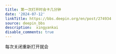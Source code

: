 ```yaml
---
title: 第一次打开时会卡几分钟
date: '2024-07-12'
linkTitle: https://bbs.deepin.org/en/post/274934
source: deepin_bbs
description:  xingyankai 
disable_comments: true
---
```

每次关闭重新打开就会
